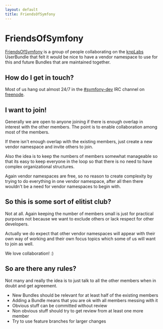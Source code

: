 ```yaml
---
layout: default
title: FriendsOfSymfony
---
```


FriendsOfSymfony
======

[FriendsOfSymfony][fos] is a group of people collaborating on the [knpLabs][knpLabs] UserBundle that felt it would be nice to have a vendor namespace to use for this and future Bundles that are maintained together.

How do I get in touch?
----------------------

Most of us hang out almost 24/7 in the [#symfony-dev][channel] IRC channel on [freenode][freenode].

I want to join!
---------------

Generally we are open to anyone joining if there is enough overlap in interest with the other members.
The point is to enable collaboration among most of the members.

If there isn't enough overlap with the existing members, just create a new vendor namespace and invite others to join.

Also the idea is to keep the numbers of members somewhat manageable so that its easy to keep everyone in the loop so that there is no need to have complex organizational structures.

Again vendor namespaces are free, so no reason to create complexity by trying to do everything in one vendor namespace, after all then there wouldn't be a need for vendor namespaces to begin with.

So this is some sort of elitist club?
-------------------------------------

Not at all. Again keeping the number of members small is just for practical purposes not because we want to exclude others or lack respect for other developers.

Actually we do expect that other vendor namespaces will appear with their own way of working
and their own focus topics which some of us will want to join as well.

We love collaboration! :)

So are there any rules?
-----------------------

Not many and really the idea is to just talk to all the other members when in doubt and get agreement.

 * New Bundles should be relevant for at least half of the existing members
 * Adding a Bundle means that you are ok with all members messing with it
 * Obvious stuff can be committed without review
 * Non obvious stuff should try to get review from at least one more member
 * Try to use feature branches for larger changes

[channel]: irc://irc.freenode.org:6665/symfony-dev
[freenode]: http://freenode.org
[fos]: https://github.com/FriendsOfSymfony
[knpLabs]: https://github.com/knplabs
